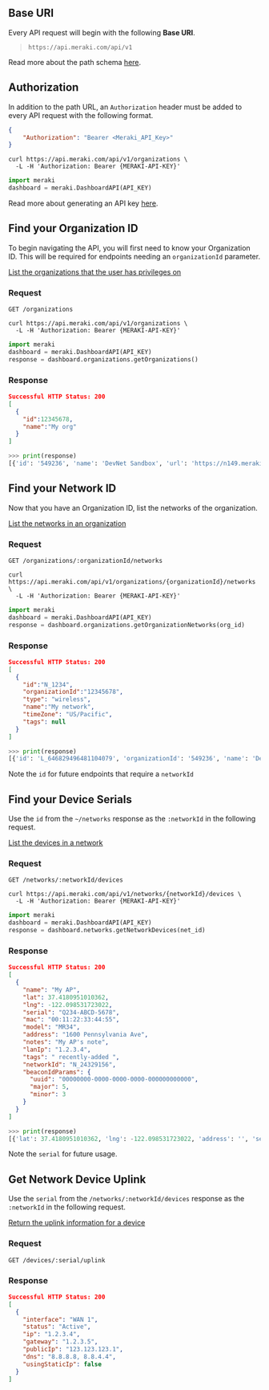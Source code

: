 ## Base URI

Every API request will begin with the following **Base URI**. 

> `https://api.meraki.com/api/v1`

Read more about the path schema [here](PathSchema.md).

## Authorization

In addition to the path URL, an `Authorization` header must be added to every API request with the following format.
 
```json
{
	"Authorization": "Bearer <Meraki_API_Key>"
}
```

```cURL
curl https://api.meraki.com/api/v1/organizations \
  -L -H 'Authorization: Bearer {MERAKI-API-KEY}'
```

```Python
import meraki
dashboard = meraki.DashboardAPI(API_KEY)
```

Read more about generating an API key [here](Authorization.md).

## Find your Organization ID 

To begin navigating the API, you will first need to know your Organization ID. This will be required for endpoints needing an `organizationId` parameter.

[List the organizations that the user has privileges on](##!get-organizations)


### Request
`GET /organizations` 

```cURL
curl https://api.meraki.com/api/v1/organizations \
  -L -H 'Authorization: Bearer {MERAKI-API-KEY}'
```

```Python
import meraki
dashboard = meraki.DashboardAPI(API_KEY)
response = dashboard.organizations.getOrganizations()
```

### Response
```json
Successful HTTP Status: 200
[
  {
    "id":12345678,
    "name":"My org"
  }
]
```

```Python
>>> print(response)
[{'id': '549236', 'name': 'DevNet Sandbox', 'url': 'https://n149.meraki.com/o/-t35Mb/manage/organization/overview'}]
```

## Find your Network ID

Now that you have an Organization ID, list the networks of the organization. 
 
[List the networks in an organization](##!get-organization-networks)

### Request
`GET /organizations/:organizationId/networks`

```cURL
curl https://api.meraki.com/api/v1/organizations/{organizationId}/networks \
  -L -H 'Authorization: Bearer {MERAKI-API-KEY}'
```

```Python
import meraki
dashboard = meraki.DashboardAPI(API_KEY)
response = dashboard.organizations.getOrganizationNetworks(org_id)
```

### Response
```json
Successful HTTP Status: 200
[
  {
    "id":"N_1234",
    "organizationId":"12345678",
    "type": "wireless",
    "name":"My network",
    "timeZone": "US/Pacific",
    "tags": null
  }
]
```

```Python
>>> print(response)
[{'id': 'L_646829496481104079', 'organizationId': '549236', 'name': 'DevNet Sandbox Always on READ ONLY', 'timeZone': 'America/Los_Angeles', 'tags': None, 'productTypes': ['appliance', 'switch', 'wireless'], 'type': 'combined', 'disableMyMerakiCom': False, 'disableRemoteStatusPage': True}]
```

Note the `id` for future endpoints that require a `networkId`

## Find your Device Serials
 Use the `id` from the `~/networks` response as the `:networkId`  in the following request.
 
[List the devices in a network](##!get-network-devices)

### Request
`GET /networks/:networkId/devices`

```cURL
curl https://api.meraki.com/api/v1/networks/{networkId}/devices \
  -L -H 'Authorization: Bearer {MERAKI-API-KEY}'
```

```Python
import meraki
dashboard = meraki.DashboardAPI(API_KEY)
response = dashboard.networks.getNetworkDevices(net_id)
```

### Response
```json
Successful HTTP Status: 200
[
  {
    "name": "My AP",
    "lat": 37.4180951010362,
    "lng": -122.098531723022,
    "serial": "Q234-ABCD-5678",
    "mac": "00:11:22:33:44:55",
    "model": "MR34",
    "address": "1600 Pennsylvania Ave",
    "notes": "My AP's note",
    "lanIp": "1.2.3.4",
    "tags": " recently-added ",
    "networkId": "N_24329156",
    "beaconIdParams": {
      "uuid": "00000000-0000-0000-0000-000000000000",
      "major": 5,
      "minor": 3
    }
  }
]
```

```Python
>>> print(response)
[{'lat': 37.4180951010362, 'lng': -122.098531723022, 'address': '', 'serial': 'Q2QN-9J8L-SLPD', 'mac': 'e0:55:3d:17:d4:23', 'wan1Ip': '10.10.10.106', 'wan2Ip': None, 'lanIp': '10.10.10.106', 'url': 'https://n149.meraki.com/DevNet-Sandbox-A/n/hZB0Gcvc/manage/nodes/new_list/246656701813795', 'networkId': 'L_646829496481104079', 'model': 'MX65', 'firmware': 'wired-14-40', 'floorPlanId': None}, {'lat': 37.4180951010362, 'lng': -122.098531723022, 'address': '', 'serial': 'Q2HP-F5K5-R88R', 'mac': '88:15:44:df:f3:af', 'lanIp': '192.168.128.2', 'url': 'https://n149.meraki.com/DevNet-Sandbox-A/n/E8DpVavc/manage/nodes/new_list/149624931218351', 'networkId': 'L_646829496481104079', 'model': 'MS220-8P', 'switchProfileId': None, 'firmware': 'switch-11-22', 'floorPlanId': None}, {'lat': 37.4180951010362, 'lng': -122.098531723022, 'address': '', 'serial': 'Q2MD-BHHS-5FDL', 'mac': '88:15:44:60:21:10', 'lanIp': None, 'url': 'https://n149.meraki.com/DevNet-Sandbox-A/n/XT0N4cvc/manage/nodes/new_list/149624922841360', 'networkId': 'L_646829496481104079', 'model': 'MR53', 'firmware': 'wireless-25-14', 'floorPlanId': None}]
```
Note the `serial` for future usage.

## Get Network Device Uplink
 Use the `serial` from the `/networks/:networkId/devices` response as the `:networkId`  in the following request.

[Return the uplink information for a device](##!get-network-device-uplink)

### Request
`GET /devices/:serial/uplink`

### Response
```json
Successful HTTP Status: 200
[
  {
    "interface": "WAN 1",
    "status": "Active",
    "ip": "1.2.3.4",
    "gateway": "1.2.3.5",
    "publicIp": "123.123.123.1",
    "dns": "8.8.8.8, 8.8.4.4",
    "usingStaticIp": false
  }
]
```